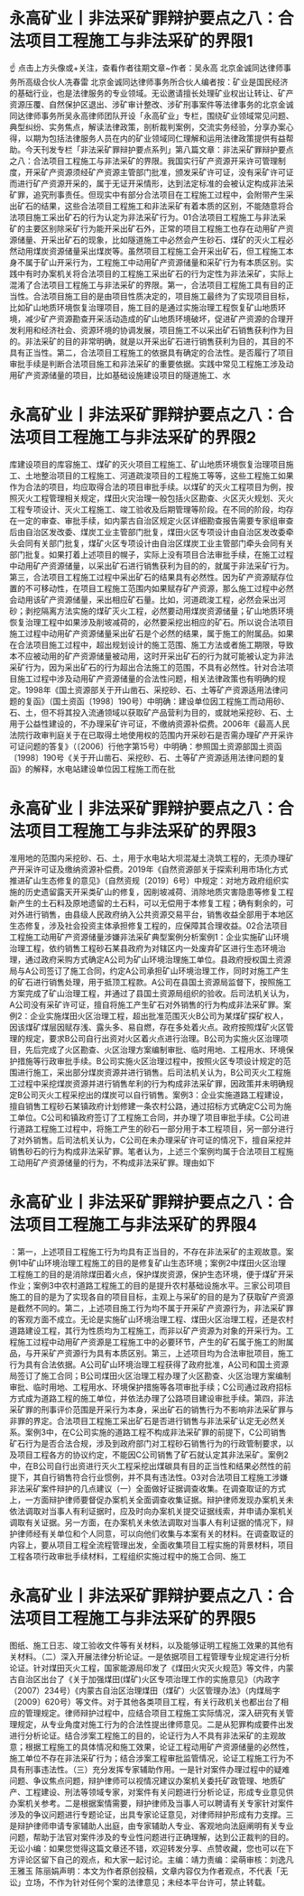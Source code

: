 # 永高矿业丨非法采矿罪辩护要点之八：合法项目工程施工与非法采矿的界限1

☝ 点击上方头像或+关注，查看作者往期文章~作者：吴永高 北京金诚同达律师事务所高级合伙人冼春雷 北京金诚同达律师事务所合伙人编者按：矿业是国民经济的基础行业，也是法律服务的专业领域。无讼邀请擅长处理矿业权出让转让、矿产资源压覆、自然保护区退出、涉矿审计整改、涉矿刑事案件等法律事务的北京金诚同达律师事务所吴永高律师团队开设「永高矿业」专栏，围绕矿业领域常见问题、典型纠纷、实务焦点，解读法律政策，剖析裁判案例，交流实务经验，分享办案心得，以期为包括法律服务人员在内的矿业领域同仁理解和运用法律政策提供有益帮助。今天刊发专栏「非法采矿罪辩护要点系列」第八篇文章：非法采矿罪辩护要点之八：合法项目工程施工与非法采矿的界限。我国实行矿产资源开采许可管理制度，开采矿产资源须经矿产资源主管部门批准，颁发采矿许可证，没有采矿许可证而进行矿产资源开采的，属于无证开采情形，达到法定标准的会被认定构成非法采矿罪，追究刑事责任。但现实中有部分合法项目在工程施工过程中，会附带产生采出矿石的结果，这些合法项目工程施工和非法采矿有着本质的区别，不能随意将合法项目施工采出矿石的行为认定为非法采矿行为。01合法项目工程施工与非法采矿的主要区别除采矿行为能开采出矿石外，正常的项目工程施工也存在动用矿产资源储量、开采出矿石的现象，比如隧道施工中必然会产生砂石、煤矿的灭火工程必然动用煤炭资源储量采出煤炭等。虽然项目工程施工会开采出矿石，但工程施工本身不属于矿山开采行为，工程施工中动用矿产资源储量和采矿行为有本质区别。实践中有时办案机关将合法项目的工程施工采出矿石的行为定性为非法采矿，实际上混淆了合法项目工程施工与非法采矿的界限。第一，合法项目工程施工具有目的正当性。合法项目施工目的是由项目性质决定的，项目施工最终为了实现项目目标，比如矿山地质环境恢复治理项目，施工目的是通过实施治理工程恢复矿山地质环境，减少矿产资源勘查开采活动造成的矿山地质环境破坏，促进矿产资源的合理开发利用和经济社会、资源环境的协调发展，项目施工不以采出矿石销售获利作为目的。非法采矿的目的非常明确，就是以开采出矿石进行销售获利为目的，其目的不具有正当性。第二，合法项目工程施工的依据具有确定的合法性。是否履行了项目审批手续是判断合法项目施工和非法采矿的重要依据。实践中常见工程施工涉及动用矿产资源储量的项目，比如基础设施建设项目的隧道施工、水

# 永高矿业丨非法采矿罪辩护要点之八：合法项目工程施工与非法采矿的界限2

库建设项目的库容施工、煤矿的灭火项目工程施工、矿山地质环境恢复治理项目施工、土地整治项目的工程施工、河道疏浚项目的工程施工等等，这些工程施工如果作为合法的项目，均应取得合法的项目审批手续。以煤矿的灭火工程项目为例，按照灭火工程管理相关规定，煤田火灾治理一般包括火区勘查、火区灭火规划、灭火工程专项设计、灭火工程施工、竣工验收及后期管理等阶段。在不同的阶段，均存在一定的审查、审批手续，如内蒙古自治区规定火区详细勘查报告需要专家组审查后由自治区发改委、煤炭工业主管部门批复，煤田火区专项设计由自治区发改委牵头会同有关部门批复，煤矿火区专项设计由自治区煤炭工业主管部门牵头会同有关部门批复。如果打着上述项目的幌子，实际上没有项目合法审批手续，在施工过程中动用矿产资源储量，以采出矿石进行销售获利为目的的，就属于非法采矿行为。第三，合法项目工程施工过程中采出矿石的结果具有必然性。因为矿产资源赋存位置的不可移动性，在项目工程施工范围内如果赋存矿产资源，那么施工过程中必然会动用该矿产资源储量，采出相应矿石量。比如，河道疏浚工程，必然会采出河砂；剥挖隔离方法实施的煤矿灭火工程，必然要动用煤炭资源储量；矿山地质环境恢复治理工程中如果涉及削坡减荷的，必然要采挖出相应的矿石。所以说合法项目施工过程中动用矿产资源储量采出矿石是个必然的结果，属于施工的附属品。如果在合法项目施工过程中，超出规划设计的施工范围、施工方法或者施工期限，导致本不应被动用的矿产资源储量被动用，这时开采出矿石的行为就可能被认定为非法采矿行为，因为采出矿石的行为超出合法施工的范围，不具有必然性。针对合法项目施工过程中涉及动用矿产资源储量的合法性问题，相关法律政策也有明确的规定。1998年《国土资源部关于开山凿石、采挖砂、石、土等矿产资源适用法律问题的复函》（国土资函〔1998〕190号）中明确：建设单位因工程施工而动用砂、石、土，但不将其投入流通领域以获取矿产品营利为目的，或就地采挖砂、石、土用于公益性建设的，不办理采矿许可证，不缴纳资源补偿费。2006年《最高人民法院行政审判庭关于在已取得土地使用权的范围内开采砂石是否需办理矿产开采许可证问题的答复》（〔2006〕行他字第15号）中明确：参照国土资源部国土资函〔1998〕190号《关于开山凿石、采挖砂、石、土等矿产资源适用法律问题的复函》的解释，水电站建设单位因工程施工而在批

# 永高矿业丨非法采矿罪辩护要点之八：合法项目工程施工与非法采矿的界限3

准用地的范围内采挖砂、石、土，用于水电站大坝混凝土浇筑工程的，无须办理矿产开采许可证及缴纳资源补偿费。2019年《自然资源部关于探索利用市场化方式推进矿山生态修复的意见》（自然资规〔2019〕6号）中规定：对地方政府组织实施的历史遗留露天开采类矿山的修复，因削坡减荷、消除地质灾害隐患等修复工程新产生的土石料及原地遗留的土石料，可以无偿用于本修复工程；确有剩余的，可对外进行销售，由县级人民政府纳入公共资源交易平台，销售收益全部用于本地区生态修复，涉及社会投资主体承担修复工程的，应保障其合理收益。02合法项目工程施工动用矿产资源储量涉嫌非法采矿典型案例分析案例1：企业实施矿山环境治理工程，依约销售工程砂石某县政府为对辖区内一处废弃矿区进行生态环境治理，通过政府采购方式确定A公司为矿山环境治理施工单位。县政府授权国土资源局与A公司签订了施工合同，约定A公司承担矿山环境治理工作，同时对施工产生的矿石进行销售处理，用于抵顶工程款。A公司在县国土资源局监督下，按照施工方案完成了矿山治理工程，并通过了县国土资源局组织的验收。后司法机关认为，A公司没有采矿许可证，擅自将施工产生矿石对外销售的行为构成非法采矿罪。案例2：企业实施煤田火区治理工程，超出批准范围灭火B公司为某煤矿探矿权人，因该煤矿煤层因赋存浅、露头多、易自燃，存在多处着火点。政府按照煤矿火区管理的规定，要求B公司自行出资对火区着火点进行治理。B公司为实施火区治理项目，先后完成了火区勘查、火区治理方案编制审批、临时用地、工程用水、环境保护措施等行政审批手续。B公司实施火区治理过程中，按照火区专项设计规定的范围进行施工，采出部分煤炭资源并进行销售。后司法机关认为，B公司灭火工程施工过程中采挖煤炭资源并进行销售牟利的行为构成非法采矿罪，因政策并未明确规定B公司灭火工程采挖出的煤炭可以自行销售。案例3：企业实施道路工程建设，擅自销售工程砂石某镇政府计划修建一条农村公路，通过招标方式确定C公司为施工单位。C公司和镇政府签订了工程施工合同，并办理了项目审批手续。C公司进行道路工程施工过程中，将施工产生的砂石一部分用于本工程项目，另一部分进行了对外销售。后司法机关认为，C公司在未办理采矿许可证的情况下，擅自采挖并销售砂石的行为构成非法采矿罪。笔者认为，上述三个案例均属于合法项目工程施工动用矿产资源储量的行为，不构成非法采矿罪。理由如下

# 永高矿业丨非法采矿罪辩护要点之八：合法项目工程施工与非法采矿的界限4

：第一，上述项目工程施工行为均具有正当目的，不存在非法采矿的主观故意。案例1中矿山环境治理工程施工的目的是修复矿山生态环境；案例2中煤田火区治理工程施工的目的是消除煤田着火点，保护煤炭资源，保护生态环境，便于煤矿开采作业；案例3中农村道路工程施工的目的是提升农村基础设施水平。三家公司项目施工的目的是为了实现各自的项目目标，主观上与采矿的目的是为了获取矿产资源是截然不同的。第二，上述项目施工行为均不属于开采矿产资源行为，非法采矿罪的客观方面不成立。无论是实施矿山环境治理工程、煤田火区治理工程，还是农村道路建设工程，其行为性质均为工程施工，而非以矿产资源为对象的开采行为。工程施工过程中动用矿产资源是工程施工中的必要环节，产生的矿石属于施工的附属品，与开采矿产资源行为具有本质区别。第三，上述项目均为合法审批项目，施工行为具有合法依据。A公司矿山环境治理工程获得了政府批准，A公司和国土资源局签订了施工合同；B公司煤田火区治理工程办理了火区勘查、火区治理方案编制审批、临时用地、工程用水、环境保护措施等各项审批手续；C公司通过政府招标方式成为道路工程的施工单位，并依法办理了公路项目建设审批手续。第四，非法采矿罪的刑事评价范围是开采行为本身，采出矿石的销售行为不影响非法采矿罪与非罪的界定。合法项目工程施工采出矿石是否进行销售与非法采矿认定无必然关系。案例3中，在C公司实施的道路工程不构成非法采矿罪的前提下，C公司销售矿石行为是否合法合规，涉及到政府部门对工程砂石销售行为的行政管制要求，以及项目工程各方的协议约定，不能因C公司销售了矿石就认定其非法采矿。案例2中，在B公司自行出资进行灭火工程采挖出煤碳具有目的正当性和结果必然性的前提下，其自行销售符合行业惯例，并不具有违法性。03对合法项目工程施工涉嫌非法采矿案件辩护的几点建议（一）全面做好证据调查收集。在调查取证的方式上，一方面辩护律师要督促办案机关全面调查收集证据。辩护律师发现办案机关未依法调取对当事人有利证据时，应及时向办案机关提交证据线索，并申请办案机关调取有关证据。另一方面，在办案机关未依法调取对当事人有利证据的情况下，辩护律师经有关单位和个人同意，可以向他们收集与本案有关的材料。在调查取证的内容上，要从项目工程全流程管理出发，全面收集项目工程实施的背景材料，项目工程各项行政审批手续材料，工程组织实施过程中的施工合同、施工

# 永高矿业丨非法采矿罪辩护要点之八：合法项目工程施工与非法采矿的界限5

图纸、施工日志、竣工验收文件等有关材料，以及能够证明工程施工效果的其他有关材料。（二）深入开展法律分析论证。一是依据项目工程管理专业规定进行分析论证。针对煤田灭火工程，国家能源局印发了《煤田火灾灭火规范》等文件，内蒙古自治区出台了《关于加强煤田(煤矿)火区专项治理工作的实施意见》（内政字（2007）234号）《内蒙古自治区治理煤田（煤矿）火区管理办法》（内煤局字〔2009〕620号）等文件。对于其他各类项目工程，有关行政机关也都出台了相应的管理规定。律师辩护过程中，应结合项目工程施工实际情况，深入研究有关管理规定，从专业角度对施工行为的合法性提出律师意见。二是从犯罪构成要件出发进行分析论证。结合涉案工程施工的目的，论证行为人不具有非法采矿的主观故意；根据工程施工的具体情况和施工效果，论证工程动用矿产资源储量的必然性，施工单位不存在非法采矿行为；结合涉案工程审批监管情况，论证工程施工行为不具有刑事违法性。（三）充分发挥专家辅助作用。一是针对案件办理过程中的疑难问题、争议焦点问题，辩护律师可以视情况建议办案机关委托矿政管理、地质矿产、工程建设、刑法等领域专家，对案件有关问题进行分析论证，形成专业意见供办案机关参考。二是根据案情需要，辩护律师及当事人可以聘请有关专家针对案件涉及的争议问题进行专题论证，出具专家论证意见，对律师辩护形成有力支撑。三是辩护律师申请专家辅助人出庭，由专家辅助人专业、客观地向法庭阐明有关专业问题，帮助于法官对案件涉及的专业性问题进行正确理解，达到公正裁判的目的。无讼小编：如果您觉得这篇文章还不错，欢迎转发分享、点赞收藏，您也可以在下方评论区留下自己的观点，和大家一起讨论。主编：靖力责编：梁萌审核：刘逸凡 王雅玉 陈丽娟声明：本文为作者原创投稿，文章内容仅为作者观点，不代表「无讼」立场，不作为针对任何个案的法律意见；未经本平台许可，禁止转载。

